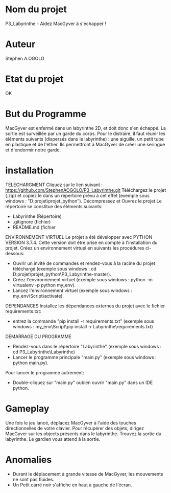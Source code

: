 # Nom du projet
P3_Labyrinthe - Aidez MacGyver à s'échapper !

# Auteur
Stephen A.OGOLO

# Etat du projet
OK

# But du Programme
MacGyver est enfermé dans un labyrinthe 2D, et doit donc s'en échappé. 
La sortie est surveillée par un garde du corps.
Pour le distraire, il faut réunir les éléments suivants (dispersés dans le labyrinthe) :
une aiguille, un petit tube en plastique et de l'éther. 
Ils permettront à MacGyver de créer une seringue et d'endormir notre garde.

# installation
TELECHARGMENT
Cliquez sur le lien suivant : https://github.com/StephenAOGOLO/P3_Labyrinthe.git
Téléchargez le projet (.zip) et copiez le dans un répertoire prévu à cet effet (exemple sous windows : "D:projet\projet_python\").
Décompressez et Ouvrez le projet.Le répertoire se constitue des éléments suivants:
- Labyrinthe (Répertoire)
- .gitignore (fichier)
- README.md (fichier

ENVIRONNEMENT VIRTUEL
Le projet a été développer avec PYTHON VERSION 3.7.4.
Cette version doit être prise en compte à l'installation du projet.
Créez un environnement virtuel en suivants les procédures ci-dessous:
- Ouvrir un invité de commandes et rendez-vous à la racine du projet téléchargé (exemple sous windows : cd D:projet\projet_python\P3_Labyrinthe-master).
- Créez l'environnement virtuel (exemple sous windows : python -m virtualenv -p python my_env).
- Lancez l'environnement virtuel (exemple sous windows : my_env\Script\activate).

DEPENDANCES
Installez les dépendances externes du projet avec le fichier requirements.txt:
- entrez la commande "pip install -r requirements.txt" (exemple sous windows : my_env\Script\pip install -r Labyrinthe\requirements.txt)

DEMARRAGE DU PROGRAMME
- Rendez-vous dans le répertoire "Labyrinthe" (exemple sous windows : cd P3_Labyrinthe\Labyrinthe)
- Lancer le programme principale "main.py" (exemple sous windows : python main.py). 

Pour lancer le programme autrement:
- Double-cliquez sur "main.py" oubien ouvrir "main.py" dans un IDE python.

# Gameplay
Une fois le jeu lancé, déplacez MacGyver à l'aide des touches directionnelles de votre clavier.
Pour récupérer des objets, dirigez MacGyver sur les objects présents dans le labyrinthe.
Trouvez la sortie du labyrinthe. Le gardien vous attend à la sortie.

# Anomalies
- Durant le déplacement à grande vitesse de MacGyver, les mouvements ne sont pas fluides.
- Un Petit carré noir s'affiche en haut à gauche de l'écran.


